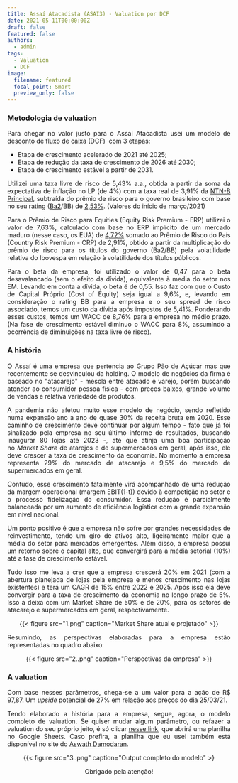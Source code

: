 ```yaml
---
title: Assaí Atacadista (ASAI3) - Valuation por DCF
date: 2021-05-11T00:00:00Z
draft: false
featured: false
authors:
  - admin
tags:
  - Valuation
  - DCF
image:
  filename: featured
  focal_point: Smart
  preview_only: false
---
```

<div align="justify">

### Metodologia de valuation

Para chegar no valor justo para o Assaí Atacadista usei um modelo de desconto de fluxo de caixa (DCF)  com 3 etapas:

* Etapa de crescimento acelerado de 2021 até 2025;
* Etapa de redução da taxa de crescimento de 2026 até 2030;
* Etapa de crescimento estável a partir de 2031.

Utilizei uma taxa livre de risco de 5,43% a.a., obtida a partir da soma da expectativa de inflação no LP (de 4%) com a taxa real de 3,91% da [NTN-B Principal](https://www.tesourodireto.com.br/titulos/precos-e-taxas.htm), subtraída do prêmio de risco para o governo brasileiro com base no seu rating ([Ba2](https://www.moodys.com/credit-ratings/Brazil-Government-of-credit-rating-114650/reports?category=Ratings_and_Assessments_Reports_rc|Issuer_Reports_rc&type=Rating_Action_rc|Announcement_rc|Announcement_of_Periodic_Review_rc,Credit_Opinion_ir_rc|Issuer_Comment_rc|Issuer_in_Depth_rc)/BB) de [2,53%](https://fred.stlouisfed.org/series/BAMLH0A1HYBB). (Valores do início de março/2021)

Para o Prêmio de Risco para Equities (Equity Risk Premium - ERP) utilizei o valor de 7,63%, calculado com base no ERP implícito de um mercado maduro (nesse caso, os EUA) de [4,72%](http://pages.stern.nyu.edu/~adamodar/) somado ao Prêmio de Risco do País (Country Risk Premium - CRP) de 2,91%, obtido a partir da multiplicação do prêmio de risco para os títulos do governo (Ba2/BB) pela volatilidade relativa do Ibovespa em relação à volatilidade dos títulos públicos.

Para o beta da empresa, foi utilizado o valor de 0,47 para o beta desavalancado (sem o efeito da dívida), equivalente à media do setor nos EM. Levando em conta a dívida, o beta é de 0,55. Isso faz com que o Custo de Capital Próprio (Cost of Equity) seja igual a 9,6%, e, levando em consideração o rating BB para a empresa e o seu spread de risco associado, temos um custo da dívida após impostos de 5,41%. Ponderando esses custos, temos um WACC de 8,76% para a empresa no médio prazo. (Na fase de crescimento estável diminuo o WACC para 8%, assumindo a ocorrência de diminuições na taxa livre de risco).

### A história

O Assaí é uma empresa que pertencia ao Grupo Pão de Açúcar mas que recentemente se desvinculou da holding. O modelo de negócios da firma é baseado no "atacarejo" - mescla entre atacado e varejo, porém buscando atender ao consumidor pessoa física - com preços baixos, grande volume de vendas e relativa variedade de produtos. 

A pandemia não afetou muito esse modelo de negócio, sendo refletido numa expansão ano a ano de quase 30% da receita bruta em 2020. Esse caminho de crescimento deve continuar por algum tempo - fato que já foi sinalizado pela empresa no seu último informe de resultados, buscando inaugurar 80 lojas até 2023 -, até que atinja uma boa participação no *Market Share* de atarejos e de supermercados em geral, após isso, ele deve crescer à taxa de crescimento da economia. No momento a empresa representa 29% do mercado de atacarejo e 9,5% do mercado de supermercados em geral.

Contudo, esse crescimento fatalmente virá acompanhado de uma redução da margem operacional (margem EBIT(1-t)) devido à competição no setor e o processo fidelização do consumidor. Essa redução é parcialmente balanceada por um aumento de eficiência logística com a grande expansão em nível nacional. 

Um ponto positivo é que a empresa não sofre por grandes necessidades de reinvestimento, tendo um giro de ativos alto, ligeiramente maior que a média do setor para mercados emergentes. Além disso, a empresa possui um retorno sobre o capital alto, que convergirá para a média setorial (10%) até a fase de crescimento estável.

Tudo isso me leva a crer que a empresa crescerá 20% em 2021 (com a abertura planejada de lojas pela empresa e menos crescimento nas lojas existentes) e terá um CAGR de 15% entre 2022 e 2025. Após isso ela deve convergir para a taxa de crescimento da economia no longo prazo de 5%. Isso a deixa com um Market Share de 50% e de 20%, para os setores de atacarejo e supermercados em geral, respectivamente.

<div align="center">{{< figure src="1.png" caption="Market Share atual e projetado" >}}</div>

Resumindo, as perspectivas elaboradas para a empresa estão representadas no quadro abaixo:

<div align="center">{{< figure src="2..png" caption="Perspectivas da empresa" >}}</div>

### A valuation

Com base nesses parâmetros, chega-se a um valor para a ação de R$ 97,87. Um *upside* potencial de 27% em relação aos preços do dia 25/03/21. 

Tendo elaborado a história para a empresa, segue, agora, o modelo completo de valuation. Se quiser mudar algum parâmetro, ou refazer a valuation do seu próprio jeito, é só clicar [nesse link](https://docs.google.com/spreadsheets/d/16f4XgydPM4SvpAGBZYGaxpmQXiLPDWGtS8wNZbRg6Ns/edit?usp=sharing), que abrirá uma planilha no Google Sheets. Caso prefira, a planilha que eu usei também está disponível no site do [Aswath Damodaran](http://pages.stern.nyu.edu/~adamodar/).

<div align="center">{{< figure src="3..png" caption="Output completo do modelo" >}

Obrigado pela atenção! </div></div>
